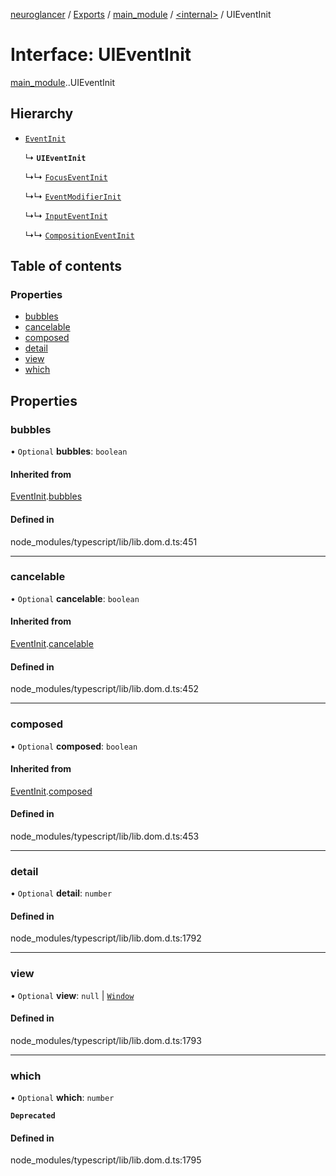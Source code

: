 [neuroglancer](../README.md) / [Exports](../modules.md) / [main\_module](../modules/main_module.md) / [<internal\>](../modules/main_module._internal_.md) / UIEventInit

# Interface: UIEventInit

[main_module](../modules/main_module.md).[<internal>](../modules/main_module._internal_.md).UIEventInit

## Hierarchy

- [`EventInit`](main_module._internal_.EventInit.md)

  ↳ **`UIEventInit`**

  ↳↳ [`FocusEventInit`](main_module._internal_.FocusEventInit.md)

  ↳↳ [`EventModifierInit`](main_module._internal_.EventModifierInit.md)

  ↳↳ [`InputEventInit`](main_module._internal_.InputEventInit.md)

  ↳↳ [`CompositionEventInit`](main_module._internal_.CompositionEventInit.md)

## Table of contents

### Properties

- [bubbles](main_module._internal_.UIEventInit.md#bubbles)
- [cancelable](main_module._internal_.UIEventInit.md#cancelable)
- [composed](main_module._internal_.UIEventInit.md#composed)
- [detail](main_module._internal_.UIEventInit.md#detail)
- [view](main_module._internal_.UIEventInit.md#view)
- [which](main_module._internal_.UIEventInit.md#which)

## Properties

### bubbles

• `Optional` **bubbles**: `boolean`

#### Inherited from

[EventInit](main_module._internal_.EventInit.md).[bubbles](main_module._internal_.EventInit.md#bubbles)

#### Defined in

node_modules/typescript/lib/lib.dom.d.ts:451

___

### cancelable

• `Optional` **cancelable**: `boolean`

#### Inherited from

[EventInit](main_module._internal_.EventInit.md).[cancelable](main_module._internal_.EventInit.md#cancelable)

#### Defined in

node_modules/typescript/lib/lib.dom.d.ts:452

___

### composed

• `Optional` **composed**: `boolean`

#### Inherited from

[EventInit](main_module._internal_.EventInit.md).[composed](main_module._internal_.EventInit.md#composed)

#### Defined in

node_modules/typescript/lib/lib.dom.d.ts:453

___

### detail

• `Optional` **detail**: `number`

#### Defined in

node_modules/typescript/lib/lib.dom.d.ts:1792

___

### view

• `Optional` **view**: ``null`` \| [`Window`](../modules/main_module._internal_.md#window)

#### Defined in

node_modules/typescript/lib/lib.dom.d.ts:1793

___

### which

• `Optional` **which**: `number`

**`Deprecated`**

#### Defined in

node_modules/typescript/lib/lib.dom.d.ts:1795
